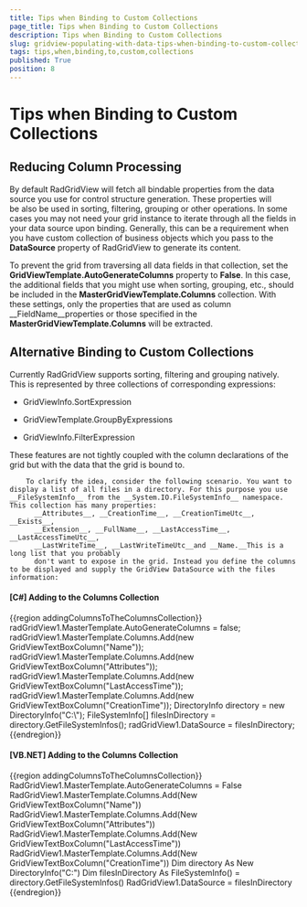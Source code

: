 ```yaml
---
title: Tips when Binding to Custom Collections
page_title: Tips when Binding to Custom Collections
description: Tips when Binding to Custom Collections
slug: gridview-populating-with-data-tips-when-binding-to-custom-collections
tags: tips,when,binding,to,custom,collections
published: True
position: 8
---
```


# Tips when Binding to Custom Collections



## Reducing Column Processing

By default RadGridView will fetch all bindable properties from the data source you use for control structure generation. These properties will be also be used in sorting, filtering, grouping or other operations. In some cases you may not need your grid instance to iterate through all the fields in your data source upon binding. Generally, this can be a requirement when you have custom collection of business objects which you pass to the __DataSource__ property of RadGridView to generate its content.

To prevent the grid from traversing all data fields in that collection, set the __GridViewTemplate.AutoGenerateColumns__ property to __False__. In this case, the additional fields that you might use when sorting, grouping, etc., should be included in the __MasterGridViewTemplate.Columns__ collection. With these settings, only the properties that are used as column __FieldName__properties or those specified in the __MasterGridViewTemplate.Columns__ will be extracted.

## Alternative Binding to Custom Collections

Currently RadGridView supports sorting, filtering and grouping natively. This is represented by three collections of corresponding expressions:

* GridViewInfo.SortExpression 

* GridViewTemplate.GroupByExpressions 

* GridViewInfo.FilterExpression

These features are not tightly coupled with the column declarations of the grid but with the data that the grid is bound to. 
		
		To clarify the idea, consider the following scenario. You want to display a list of all files in a directory. For this purpose you use 
    __FileSystemInfo__ from the __System.IO.FileSystemInfo__ namespace. This collection has many properties: 
          __Attributes__, __CreationTime__, __CreationTimeUtc__, __Exists__,
          __Extension__, __FullName__, __LastAccessTime__, __LastAccessTimeUtc__, 
          __LastWriteTime__, __LastWriteTimeUtc__and __Name.__This is a long list that you probably 
          don't want to expose in the grid. Instead you define the columns to be displayed and supply the GridView DataSource with the files information:

#### __[C#] Adding to the Columns Collection__

{{region addingColumnsToTheColumnsCollection}}
	            radGridView1.MasterTemplate.AutoGenerateColumns = false;
	            radGridView1.MasterTemplate.Columns.Add(new GridViewTextBoxColumn("Name"));
	            radGridView1.MasterTemplate.Columns.Add(new GridViewTextBoxColumn("Attributes"));
	            radGridView1.MasterTemplate.Columns.Add(new GridViewTextBoxColumn("LastAccessTime"));
	            radGridView1.MasterTemplate.Columns.Add(new GridViewTextBoxColumn("CreationTime"));
	            DirectoryInfo directory = new DirectoryInfo("C:\\");
	            FileSystemInfo[] filesInDirectory = directory.GetFileSystemInfos();
	            radGridView1.DataSource = filesInDirectory;
	{{endregion}}



#### __[VB.NET] Adding to the Columns Collection__

{{region addingColumnsToTheColumnsCollection}}
	        RadGridView1.MasterTemplate.AutoGenerateColumns = False
	        RadGridView1.MasterTemplate.Columns.Add(New GridViewTextBoxColumn("Name"))
	        RadGridView1.MasterTemplate.Columns.Add(New GridViewTextBoxColumn("Attributes"))
	        RadGridView1.MasterTemplate.Columns.Add(New GridViewTextBoxColumn("LastAccessTime"))
	        RadGridView1.MasterTemplate.Columns.Add(New GridViewTextBoxColumn("CreationTime"))
	        Dim directory As New DirectoryInfo("C:\")
	        Dim filesInDirectory As FileSystemInfo() = directory.GetFileSystemInfos()
	        RadGridView1.DataSource = filesInDirectory
	{{endregion}}


